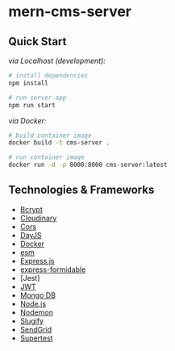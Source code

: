 # mern-cms-server

## Quick Start

_via Localhost (development):_

```sh
# install dependencies
npm install

# run server-app
npm run start
```

_via Docker:_

```sh
# build container image
docker build -t cms-server .

# run container image
docker run -d -p 8000:8000 cms-server:latest
```

## Technologies & Frameworks

- [Bcrypt]()
- [Cloudinary]()
- [Cors]()
- [DayJS]()
- [Docker](https://www.docker.com/)
- [esm]()
- [Express.js](https://nextjs.org)
- [express-formidable]()
- [Jest]
- [JWT]()
- [Mongo DB]()
- [Node.js]()
- [Nodemon]()
- [Slugify]()
- [SendGrid]()
- [Supertest]()
